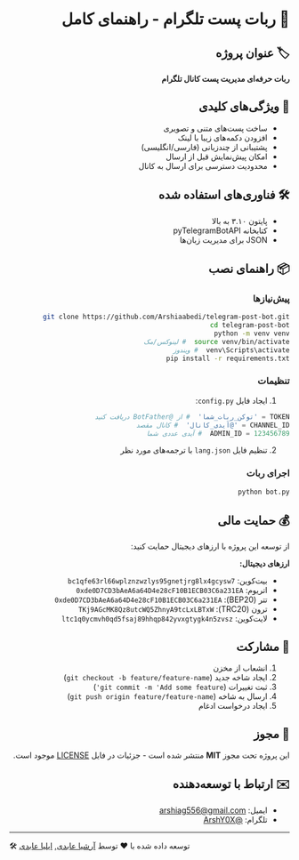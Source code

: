 <a id="فارسی"></a>
<div dir="rtl">

# 📝 ربات پست تلگرام - راهنمای کامل

## 🏷 عنوان پروژه
**ربات حرفه‌ای مدیریت پست کانال تلگرام**

## 🌟 ویژگی‌های کلیدی
- ساخت پست‌های متنی و تصویری
- افزودن دکمه‌های زیبا با لینک
- پشتیبانی از چندزبانی (فارسی/انگلیسی)
- امکان پیش‌نمایش قبل از ارسال
- محدودیت دسترسی برای ارسال به کانال

## 🛠 فناوری‌های استفاده شده
- پایتون ۳.۱۰ به بالا
- کتابخانه pyTelegramBotAPI
- JSON برای مدیریت زبان‌ها

## 📦 راهنمای نصب

### پیش‌نیازها
```bash
git clone https://github.com/Arshiaabedi/telegram-post-bot.git
cd telegram-post-bot
python -m venv venv
source venv/bin/activate  # لینوکس/مک
venv\Scripts\activate  # ویندوز
pip install -r requirements.txt
```

### تنظیمات
1. ایجاد فایل `config.py`:
```python
TOKEN = 'توکن_ربات_شما'  # از @BotFather دریافت کنید
CHANNEL_ID = '@آیدی_کانال'  # کانال مقصد
ADMIN_ID = 123456789  # آیدی عددی شما
```

2. تنظیم فایل `lang.json` با ترجمه‌های مورد نظر

### اجرای ربات
```bash
python bot.py
```

## 💰 حمایت مالی

از توسعه این پروژه با ارزهای دیجیتال حمایت کنید:

**ارزهای دیجیتال:**
- بیت‌کوین: `bc1qfe63rl66wplznzwzlys95gnetjrg8lx4gcysw7`
- اتریوم: `0xde0D7CD3bAeA6a64D4e28cF10B1ECB03C6a231EA` 
- تتر (BEP20): `0xde0D7CD3bAeA6a64D4e28cF10B1ECB03C6a231EA`
- ترون (TRC20): `TKj9AGcMK8Qz8utcWQ5ZhnyA9tcLxLBTxW`
- لایت‌کوین: `ltc1q0ycmvh0qd5fsaj89hhqp842yvxgtygk4n5zvsz`

## 🤝 مشارکت
1. انشعاب از مخزن
2. ایجاد شاخه جدید (`git checkout -b feature/feature-name`)
3. ثبت تغییرات (`git commit -m 'Add some feature'`)
4. ارسال به شاخه (`git push origin feature/feature-name`)
5. ایجاد درخواست ادغام

## 📜 مجوز
این پروژه تحت مجوز **MIT** منتشر شده است - جزئیات در فایل [LICENSE](LICENSE) موجود است.

## ✉️ ارتباط با توسعه‌دهنده
- ایمیل: arshiag556@gmail.com
- تلگرام: [@ArshY0X](https://t.me/ArshY0X)

</div>

---

🛠 توسعه داده شده با ❤️ توسط [آرشیا عابدی](https://github.com/Arshiaabedi), [ایلیا عابدی](https://github.com/iliag556)

